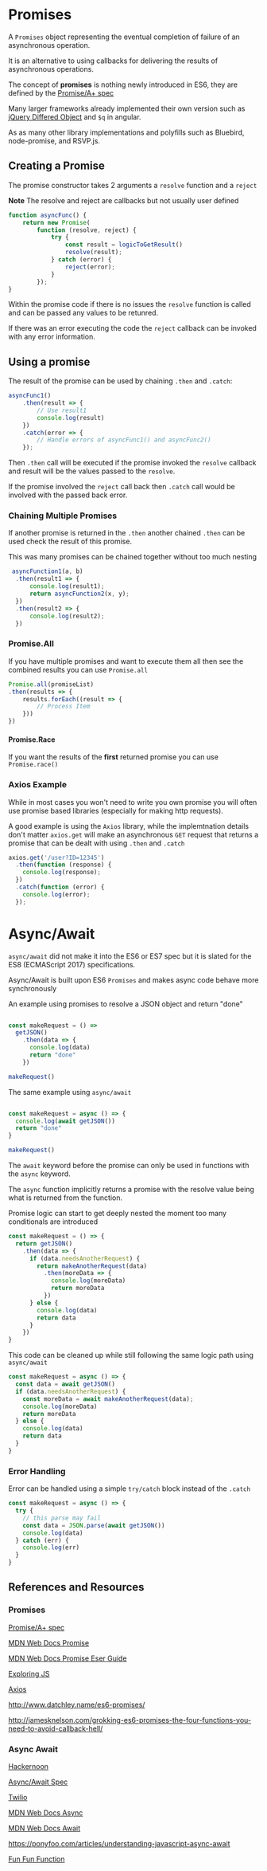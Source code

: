 # Promises

A `Promises` object representing the eventual completion of failure of an asynchronous operation.

It is an alternative to using callbacks for delivering the results of asynchronous operations.

The concept of **promises** is nothing newly introduced in ES6, they are defined by the [Promise/A+ spec](https://promisesaplus.com/)
 
Many larger frameworks already implemented their own version such as [jQuery Differed Object](https://api.jquery.com/category/deferred-object/) and `$q` in angular.

As as many other library implementations and polyfills such as Bluebird, node-promise, and RSVP.js.


## Creating a Promise

The promise constructor takes 2 arguments a `resolve` function and a `reject`

**Note** The resolve and reject are callbacks but not usually user defined

```javascript 1.8
function asyncFunc() {
    return new Promise(
        function (resolve, reject) {
            try {
                const result = logicToGetResult()
                resolve(result);
            } catch (error) {
                reject(error);
            }
        });
}
```

Within the promise code if there is no issues the `resolve` function is called and can be passed any values to be retunred.

If there was an error executing the code the `reject` callback can be invoked with any error information.

## Using a promise

The result of the promise can be used by chaining `.then` and `.catch`:

```javascript 1.8
asyncFunc1()
    .then(result => {
        // Use result1
        console.log(result)
    })
    .catch(error => {
        // Handle errors of asyncFunc1() and asyncFunc2()
    });
```

Then `.then` call will be executed if the promise invoked the `resolve` callback and result will be the values passed to the `resolve`.

If the promise involved the `reject` call back then `.catch` call would be involved with the passed back error.

### Chaining Multiple Promises

If another promise is returned in the `.then` another chained `.then` can be used check the result of this promise.

This was many promises can be chained together without too much nesting

```javascript 1.8
 asyncFunction1(a, b)
  .then(result1 => {
      console.log(result1);
      return asyncFunction2(x, y);
  })
  .then(result2 => {
      console.log(result2);
  })
```


### Promise.All

If you have multiple promises and want to execute them all then see the combined results you can use `Promise.all`

```javascript 1.8
Promise.all(promiseList)
.then(results => {
    results.forEach((result => {
        // Process Item
    }))
})
```

#### Promise.Race

If you want the results of the **first** returned promise you can use `Promise.race()`


### Axios Example

While in most cases you won't need to write you own promise you will often use promise based libraries (especially for making http requests).

A good example is using the  `Axios` library, while the implemtnation details don't matter `axios.get` will make an asynchronous `GET` request 
 that returns a promise that can be dealt with using `.then` and `.catch`

```javascript 1.8
axios.get('/user?ID=12345')
  .then(function (response) {
    console.log(response);
  })
  .catch(function (error) {
    console.log(error);
  });

```

# Async/Await

`async/await` did not make it into the ES6 or ES7 spec but it is slated for the ES8 (ECMAScript 2017) specifications.

Async/Await is built upon ES6 `Promises` and makes async code behave more synchronously

An example using promises to resolve a JSON object and return "done"

```javascript 1.8

const makeRequest = () =>
  getJSON()
    .then(data => {
      console.log(data)
      return "done"
    })

makeRequest()
```

The same example using `async/await`

```javascript 1.8

const makeRequest = async () => {
  console.log(await getJSON())
  return "done"
}

makeRequest()
```

The `await` keyword before the promise can only be used in functions with the `async` keyword.

The `async` function implicitly returns a promise with the resolve value being what is returned from the function.

Promise logic can start to get deeply nested the moment too many conditionals are introduced

```javascript 1.8
const makeRequest = () => {
  return getJSON()
    .then(data => {
      if (data.needsAnotherRequest) {
        return makeAnotherRequest(data)
          .then(moreData => {
            console.log(moreData)
            return moreData
          })
      } else {
        console.log(data)
        return data
      }
    })
}
```

This code can be cleaned up while still following the same logic path using `async/await`

```javascript 1.8
const makeRequest = async () => {
  const data = await getJSON()
  if (data.needsAnotherRequest) {
    const moreData = await makeAnotherRequest(data);
    console.log(moreData)
    return moreData
  } else {
    console.log(data)
    return data    
  }
}
```

### Error Handling

Error can be handled using a simple `try/catch` block instead of the `.catch`

```javascript 1.8
const makeRequest = async () => {
  try {
    // this parse may fail
    const data = JSON.parse(await getJSON())
    console.log(data)
  } catch (err) {
    console.log(err)
  }
}
```


## References and Resources

### Promises
[Promise/A+ spec](https://promisesaplus.com/)

[MDN Web Docs Promise](https://developer.mozilla.org/en-US/docs/Web/JavaScript/Reference/Global_Objects/Promise)

[MDN Web Docs Promise Eser Guide](https://developer.mozilla.org/en-US/docs/Web/JavaScript/Guide/Using_promises)

[Exploring JS](http://exploringjs.com/es6/ch_promises.html)

[Axios](https://github.com/axios/axios)

http://www.datchley.name/es6-promises/

http://jamesknelson.com/grokking-es6-promises-the-four-functions-you-need-to-avoid-callback-hell/

### Async Await

[Hackernoon](https://hackernoon.com/6-reasons-why-javascripts-async-await-blows-promises-away-tutorial-c7ec10518dd9)

[Async/Await Spec](https://github.com/tc39/ecmascript-asyncawait)

[Twilio](https://www.twilio.com/blog/2015/10/asyncawait-the-hero-javascript-deserved.html)

[MDN Web Docs Async](https://developer.mozilla.org/en-US/docs/Web/JavaScript/Reference/Statements/async_function)

[MDN Web Docs Await](https://developer.mozilla.org/en-US/docs/Web/JavaScript/Reference/Operators/await)

https://ponyfoo.com/articles/understanding-javascript-async-await

[Fun Fun Function](https://www.youtube.com/watch?v=568g8hxJJp4)